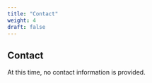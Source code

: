 ```yaml
---
title: "Contact"
weight: 4
draft: false
---
```


## Contact

At this time, no contact information is provided.

